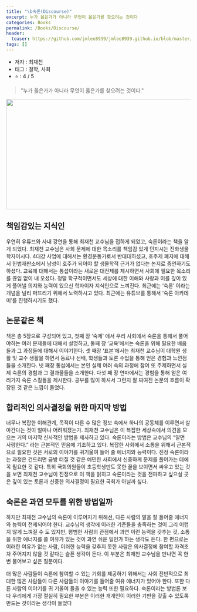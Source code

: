 ```yaml
---
title: "\b숙론(Discourse)"
excerpt: 누가 옳은가가 아니라 무엇이 옳은가를 찾으려는 것이다
categories: Books
permalink: /Books/Discourse/
header:
  teaser: https://github.com/jmlee8939/jmlee8939.github.io/blob/master/assets/images/books/discourse.Discourse.png?raw=true
tags: []
---
```


- 저자 : 최재천
- 태그 : 철학, 사회
-  ⭐️   : 4 / 5 

>"누가 옳은가가 아니라 무엇이 옳은가를 찾으려는 것이다."

<p align="center">
<img src= "https://github.com/jmlee8939/jmlee8939.github.io/blob/master/assets/images/books/discourse.Discourse.png?raw=true" width = 600 height = 300>
</p>

## 책임감있는 지식인

우연히 유튜브와 사내 강연을 통해 최재천 교수님을 접하게 되었고, 숙론이라는 책을 알게 되었다. 최재천 교수님은 사회 문제에 대한 목소리를 책임감 있게 던지시는 진화생물학자이시다. 4대강 사업에 대해서는 환경운동가로서 반대대하셨고, 호주제 폐지에 대해서 헌법재판소에서 남성이 호주가 되어야 할 생물학적 근거가 없다는 논지로 증언하기도 하셨다. 교육에 대해서는 통섭이라는 새로운 대전제를 제시하면서 사회에 필요한 목소리를 끊임 없이 내 오셨다. 정말 학구적이면서도 세상에 대한 이해와 사랑과 이를 깊이 있게 풀어낼 의지와 능력이 있으신 학자이자 지식인으로 느껴진다. 최근에는 ‘숙론’ 이라는 개념을 널리 퍼뜨리기 위해서 노력하시고 있다. 최근에는 유튜브를 통해서 ‘숙론 아카데미’를 진행하시기도 했다. 

## 논문같은 책

책은 총 5장으로 구성되어 있고, 첫째 장 ‘숙제’ 에서 우리 사회에서 숙론을 통해서 풀어야하는 여러 문제들에 대해서 설명하고, 둘째 장 ‘교육’에서는 숙론을 위해 필요한 배움들과 그 과정들에 대해서 이야기한다. 셋 째장 ‘표본’에서는 최재천 교수님이 대학원 생활 및 교수 생활을 하면서 동료나 선배, 학생들과 토론 수업을 통해 얻은 경험과 느낀점들을 소개한다. 넷 째장 통섭에서는 본인 실제 여러 숙의 과정에 참여 또 주제하면서 실제 숙론의 경험과 그 결과물들을 소개한다. 다섯 째 장 연마에서는 경험을 통해 얻은 여러가지 숙론 스킬들을 제시한다. 공부를 많이 하셔서 그런지 잘 짜여진 논문의 흐름이 확장된 것 같은 느낌이 들었다.

## 합리적인 의사결정을 위한 마지막 방법

너무나 복잡한 이해관계, 목적이 다른 수 많은 정보 속에서 하나의 공동체를 이루면서 살아간다는 것이 얼마나 어려워졌는가. 최재천 교수님은 이 복잡한 세상속에서 의견을 모으는 거의 마지막 신사적인 방법을 제사하고 있다. 숙론이라는 방법은 교수님의 “알면 사랑한다.” 라는 근본적인 믿음에 기초하고 있다. 복잡한 사회에서 소통을 위해서 근본적으로 필요한 것은 서로의 이야기를 귀기울여 들어 줄 에너지와 능력이다. 진정 숙론이라는 과정은 건드리면 금방 터질 것 같은 예민한 사회에서 신중하게 문제를 풀어가는 데에 꼭 필요한 것 같다. 특히 국회의원들이 초등학생만도 못한 꼴을 보이면서 싸우고 있는 것을 보면 최재천 교수님이 진정으로 이 책을 읽히고 숙론이라는 것을 전파하고 싶으실 곳은 깊이 있는 토론과 신중한 의사결정이 필요한 국회가 아닐까 싶다.

## 숙론은 과연 모두를 위한 방법일까

하지만 최재천 교수님의 숙론이 이루어지기 위해선, 다른 사람의 말을 잘 들어줄 에너지와 능력이 전제되어야 한다. 교수님의 생각에 이러한 기준들을 충족하는 것이 그리 어렵지 않게 느껴질 수 도 있지만, 평범한 사람의 관점에서 과연 이런 능력을 갖추는 것, 소통을 위한 에너지를 쓸 여유가 있는 것이 과연 쉬운 일인가 하는 생각도 든다. 한 편으로는 이러한 여유가 없는 사람, 이러한 능력을 갖추지 못한 사람은 의사결정에 참여할 자격조차 주어지지 않을 것 같다는 슬픈 생각이 든다. 이 부분은 최재천 교수님을 만나면 꼭 한번 물어보고 싶은 질문이다.

더 많은 사람들이 숙론에 참여할 수 있는 기회를 제공하기 위해서는 사회 전반적으로 최대한 많은 사람들이 다른 사람들의 이야기를 들어줄 여유 에너지가 있어야 한다. 또한 다른 사람의 이야기를 귀 기울여 들을 수 있는 능력 또한 필요하다. 숙론이라는 방법론 보다 우리에게 가장 절실히 필요한 부분은 이러한 개개인이 이러한 기반을 갖출 수 있도록 만드는 것이라는 생각이 들었다